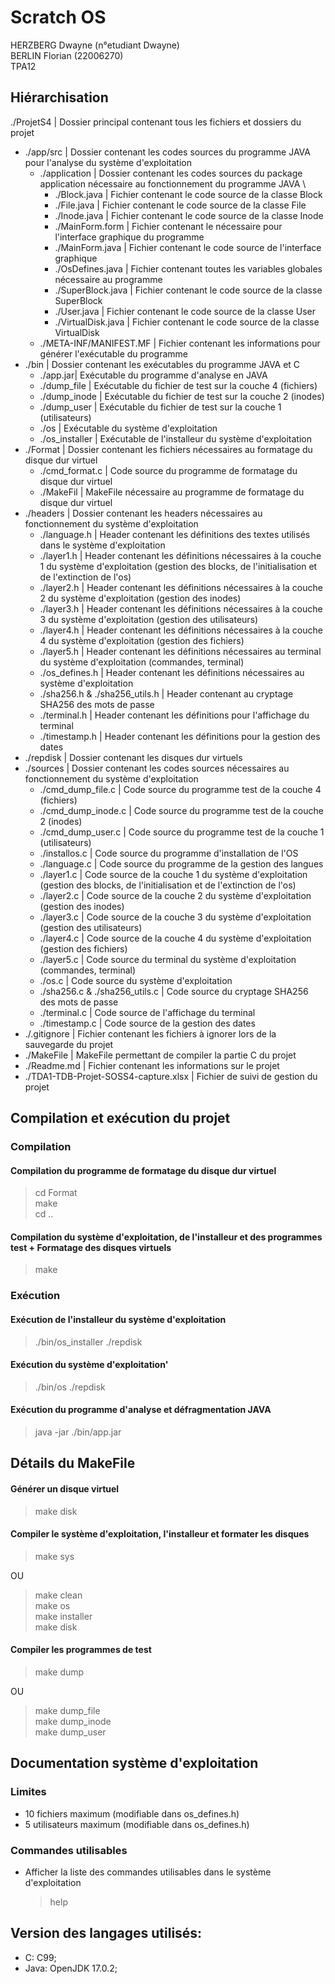# Scratch OS
HERZBERG Dwayne (n°etudiant Dwayne) \
BERLIN Florian (22006270) \
TPA12

## Hiérarchisation

./ProjetS4 | Dossier principal contenant tous les fichiers et dossiers du projet 
- ./app/src | Dossier contenant les codes sources du programme JAVA pour l'analyse du système d'exploitation 
  - ./application | Dossier contenant les codes sources du package application nécessaire au fonctionnement du programme JAVA \
    - ./Block.java | Fichier contenant le code source de la classe Block 
    - ./File.java  | Fichier contenant le code source de la classe File 
    - ./Inode.java | Fichier contenant le code source de la classe Inode 
    - ./MainForm.form | Fichier contenant le nécessaire pour l'interface graphique du programme 
    - ./MainForm.java | Fichier contenant le code source de l'interface graphique 
    - ./OsDefines.java | Fichier contenant toutes les variables globales nécessaire au programme 
    - ./SuperBlock.java | Fichier contenant le code source de la classe SuperBlock 
    - ./User.java       | Fichier contenant le code source de la classe User 
    - ./VirtualDisk.java | Fichier contenant le code source de la classe VirtualDisk 
  - ./META-INF/MANIFEST.MF | Fichier contenant les informations pour générer l'exécutable du programme
- ./bin | Dossier contenant les exécutables du programme JAVA et C 
  - ./app.jar| Exécutable du programme d'analyse en JAVA 
  - ./dump_file | Exécutable du fichier de test sur la couche 4 (fichiers) 
  - ./dump_inode | Exécutable du fichier de test sur la couche 2 (inodes) 
  - ./dump_user | Exécutable du fichier de test sur la couche 1 (utilisateurs) 
  - ./os | Exécutable du système d'exploitation 
  - ./os_installer | Exécutable de l'installeur du système d'exploitation 
- ./Format | Dossier contenant les fichiers nécessaires au formatage du disque dur virtuel
  - ./cmd_format.c | Code source du programme de formatage du disque dur virtuel
  - ./MakeFil | MakeFile nécessaire au programme de formatage du disque dur virtuel
- ./headers | Dossier contenant les headers nécessaires au fonctionnement du système d'exploitation
  - ./language.h | Header contenant les définitions des textes utilisés dans le système d'exploitation 
  - ./layer1.h | Header contenant les définitions nécessaires à la couche 1 du système d'exploitation (gestion des blocks, de l'initialisation et de l'extinction de l'os)
  - ./layer2.h | Header contenant les définitions nécessaires à la couche 2 du système d'exploitation (gestion des inodes)
  - ./layer3.h | Header contenant les définitions nécessaires à la couche 3 du système d'exploitation (gestion des utilisateurs)
  - ./layer4.h | Header contenant les définitions nécessaires à la couche 4 du système d'exploitation (gestion des fichiers)
  - ./layer5.h | Header contenant les définitions nécessaires au terminal du système d'exploitation (commandes, terminal)
  - ./os_defines.h | Header contenant les définitions nécessaires au système d'exploitation
  - ./sha256.h & ./sha256_utils.h | Header contenant au cryptage SHA256 des mots de passe
  - ./terminal.h | Header contenant les définitions pour l'affichage du terminal
  - ./timestamp.h | Header contenant les définitions pour la gestion des dates
- ./repdisk | Dossier contenant les disques dur virtuels
- ./sources | Dossier contenant les codes sources nécessaires au fonctionnement du système d'exploitation
  - ./cmd_dump_file.c | Code source du programme test de la couche 4 (fichiers)
  - ./cmd_dump_inode.c | Code source du programme test de la couche 2 (inodes)
  - ./cmd_dump_user.c | Code source du programme test de la couche 1 (utilisateurs)
  - ./installos.c | Code source du programme d'installation de l'OS
  - ./language.c | Code source du programme de la gestion des langues
  - ./layer1.c | Code source de la couche 1 du système d'exploitation (gestion des blocks, de l'initialisation et de l'extinction de l'os)
  - ./layer2.c | Code source de la couche 2 du système d'exploitation (gestion des inodes)
  - ./layer3.c | Code source de la couche 3 du système d'exploitation (gestion des utilisateurs)
  - ./layer4.c | Code source de la couche 4 du système d'exploitation (gestion des fichiers)
  - ./layer5.c | Code source du terminal du système d'exploitation (commandes, terminal)
  - ./os.c | Code source du système d'exploitation
  - ./sha256.c & ./sha256_utils.c | Code source du cryptage SHA256 des mots de passe
  - ./terminal.c | Code source de l'affichage du terminal
  - ./timestamp.c | Code source de la gestion des dates
- ./.gitignore | Fichier contenant les fichiers à ignorer lors de la sauvegarde du projet
- ./MakeFile | MakeFile permettant de compiler la partie C du projet
- ./Readme.md | Fichier contenant les informations sur le projet
- ./TDA1-TDB-Projet-SOSS4-capture.xlsx | Fichier de suivi de gestion du projet

## Compilation et exécution du projet

### Compilation
#### Compilation du programme de formatage du disque dur virtuel
  > cd Format \
  > make \
  > cd ..

#### Compilation du système d'exploitation, de l'installeur et des programmes test + Formatage des disques virtuels
  > make 

### Exécution

#### Exécution de l'installeur du système d'exploitation
  > ./bin/os_installer ./repdisk

#### Exécution du système d'exploitation'
  > ./bin/os ./repdisk

#### Exécution du programme d'analyse et défragmentation JAVA
  > java -jar ./bin/app.jar


## Détails du MakeFile

#### Générer un disque virtuel
  > make disk

#### Compiler le système d'exploitation, l'installeur et formater les disques
>make sys

OU

> make clean \
> make os \
> make installer \
> make disk 

#### Compiler les programmes de test

> make dump

OU 

> make dump_file \
> make dump_inode \
> make dump_user 

## Documentation système d'exploitation

### Limites

  - 10 fichiers maximum (modifiable dans os_defines.h)
  - 5 utilisateurs maximum (modifiable dans os_defines.h)

### Commandes utilisables

- Afficher la liste des commandes utilisables dans le système d'exploitation

  > help 

## Version des langages utilisés:
  - C: C99;
  - Java: OpenJDK 17.0.2;